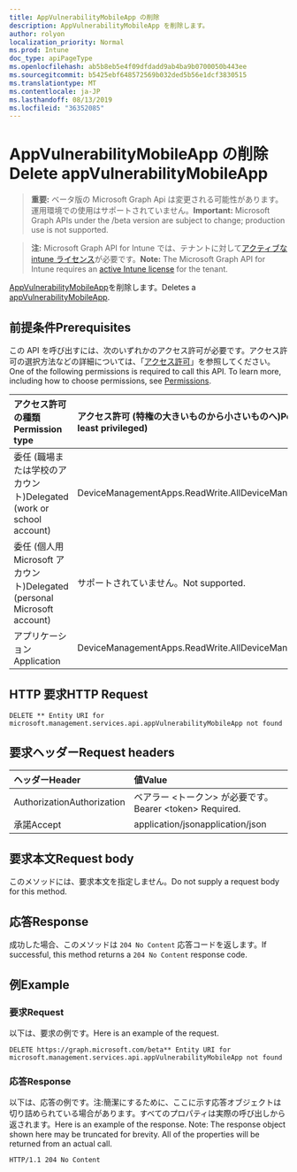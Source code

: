 ```yaml
---
title: AppVulnerabilityMobileApp の削除
description: AppVulnerabilityMobileApp を削除します。
author: rolyon
localization_priority: Normal
ms.prod: Intune
doc_type: apiPageType
ms.openlocfilehash: ab5b8eb5e4f09dfdadd9ab4ba9b0700050b443ee
ms.sourcegitcommit: b5425ebf648572569b032ded5b56e1dcf3830515
ms.translationtype: MT
ms.contentlocale: ja-JP
ms.lasthandoff: 08/13/2019
ms.locfileid: "36352085"
---
```

# <a name="delete-appvulnerabilitymobileapp"></a><span data-ttu-id="0dbff-103">AppVulnerabilityMobileApp の削除</span><span class="sxs-lookup"><span data-stu-id="0dbff-103">Delete appVulnerabilityMobileApp</span></span>

> <span data-ttu-id="0dbff-104">**重要:** ベータ版の Microsoft Graph Api は変更される可能性があります。運用環境での使用はサポートされていません。</span><span class="sxs-lookup"><span data-stu-id="0dbff-104">**Important:** Microsoft Graph APIs under the /beta version are subject to change; production use is not supported.</span></span>

> <span data-ttu-id="0dbff-105">**注:** Microsoft Graph API for Intune では、テナントに対して[アクティブな intune ライセンス](https://go.microsoft.com/fwlink/?linkid=839381)が必要です。</span><span class="sxs-lookup"><span data-stu-id="0dbff-105">**Note:** The Microsoft Graph API for Intune requires an [active Intune license](https://go.microsoft.com/fwlink/?linkid=839381) for the tenant.</span></span>

<span data-ttu-id="0dbff-106">[AppVulnerabilityMobileApp](../resources/intune-partnerintegration-appvulnerabilitymobileapp.md)を削除します。</span><span class="sxs-lookup"><span data-stu-id="0dbff-106">Deletes a [appVulnerabilityMobileApp](../resources/intune-partnerintegration-appvulnerabilitymobileapp.md).</span></span>

## <a name="prerequisites"></a><span data-ttu-id="0dbff-107">前提条件</span><span class="sxs-lookup"><span data-stu-id="0dbff-107">Prerequisites</span></span>
<span data-ttu-id="0dbff-p101">この API を呼び出すには、次のいずれかのアクセス許可が必要です。アクセス許可の選択方法などの詳細については、「[アクセス許可](/graph/permissions-reference)」を参照してください。</span><span class="sxs-lookup"><span data-stu-id="0dbff-p101">One of the following permissions is required to call this API. To learn more, including how to choose permissions, see [Permissions](/graph/permissions-reference).</span></span>

|<span data-ttu-id="0dbff-110">アクセス許可の種類</span><span class="sxs-lookup"><span data-stu-id="0dbff-110">Permission type</span></span>|<span data-ttu-id="0dbff-111">アクセス許可 (特権の大きいものから小さいものへ)</span><span class="sxs-lookup"><span data-stu-id="0dbff-111">Permissions (from most to least privileged)</span></span>|
|:---|:---|
|<span data-ttu-id="0dbff-112">委任 (職場または学校のアカウント)</span><span class="sxs-lookup"><span data-stu-id="0dbff-112">Delegated (work or school account)</span></span>|<span data-ttu-id="0dbff-113">DeviceManagementApps.ReadWrite.All</span><span class="sxs-lookup"><span data-stu-id="0dbff-113">DeviceManagementApps.ReadWrite.All</span></span>|
|<span data-ttu-id="0dbff-114">委任 (個人用 Microsoft アカウント)</span><span class="sxs-lookup"><span data-stu-id="0dbff-114">Delegated (personal Microsoft account)</span></span>|<span data-ttu-id="0dbff-115">サポートされていません。</span><span class="sxs-lookup"><span data-stu-id="0dbff-115">Not supported.</span></span>|
|<span data-ttu-id="0dbff-116">アプリケーション</span><span class="sxs-lookup"><span data-stu-id="0dbff-116">Application</span></span>|<span data-ttu-id="0dbff-117">DeviceManagementApps.ReadWrite.All</span><span class="sxs-lookup"><span data-stu-id="0dbff-117">DeviceManagementApps.ReadWrite.All</span></span>|

## <a name="http-request"></a><span data-ttu-id="0dbff-118">HTTP 要求</span><span class="sxs-lookup"><span data-stu-id="0dbff-118">HTTP Request</span></span>
<!-- {
  "blockType": "ignored"
}
-->
``` http
DELETE ** Entity URI for microsoft.management.services.api.appVulnerabilityMobileApp not found
```

## <a name="request-headers"></a><span data-ttu-id="0dbff-119">要求ヘッダー</span><span class="sxs-lookup"><span data-stu-id="0dbff-119">Request headers</span></span>
|<span data-ttu-id="0dbff-120">ヘッダー</span><span class="sxs-lookup"><span data-stu-id="0dbff-120">Header</span></span>|<span data-ttu-id="0dbff-121">値</span><span class="sxs-lookup"><span data-stu-id="0dbff-121">Value</span></span>|
|:---|:---|
|<span data-ttu-id="0dbff-122">Authorization</span><span class="sxs-lookup"><span data-stu-id="0dbff-122">Authorization</span></span>|<span data-ttu-id="0dbff-123">ベアラー &lt;トークン&gt; が必要です。</span><span class="sxs-lookup"><span data-stu-id="0dbff-123">Bearer &lt;token&gt; Required.</span></span>|
|<span data-ttu-id="0dbff-124">承諾</span><span class="sxs-lookup"><span data-stu-id="0dbff-124">Accept</span></span>|<span data-ttu-id="0dbff-125">application/json</span><span class="sxs-lookup"><span data-stu-id="0dbff-125">application/json</span></span>|

## <a name="request-body"></a><span data-ttu-id="0dbff-126">要求本文</span><span class="sxs-lookup"><span data-stu-id="0dbff-126">Request body</span></span>
<span data-ttu-id="0dbff-127">このメソッドには、要求本文を指定しません。</span><span class="sxs-lookup"><span data-stu-id="0dbff-127">Do not supply a request body for this method.</span></span>

## <a name="response"></a><span data-ttu-id="0dbff-128">応答</span><span class="sxs-lookup"><span data-stu-id="0dbff-128">Response</span></span>
<span data-ttu-id="0dbff-129">成功した場合、このメソッドは `204 No Content` 応答コードを返します。</span><span class="sxs-lookup"><span data-stu-id="0dbff-129">If successful, this method returns a `204 No Content` response code.</span></span>

## <a name="example"></a><span data-ttu-id="0dbff-130">例</span><span class="sxs-lookup"><span data-stu-id="0dbff-130">Example</span></span>

### <a name="request"></a><span data-ttu-id="0dbff-131">要求</span><span class="sxs-lookup"><span data-stu-id="0dbff-131">Request</span></span>
<span data-ttu-id="0dbff-132">以下は、要求の例です。</span><span class="sxs-lookup"><span data-stu-id="0dbff-132">Here is an example of the request.</span></span>
``` http
DELETE https://graph.microsoft.com/beta** Entity URI for microsoft.management.services.api.appVulnerabilityMobileApp not found
```

### <a name="response"></a><span data-ttu-id="0dbff-133">応答</span><span class="sxs-lookup"><span data-stu-id="0dbff-133">Response</span></span>
<span data-ttu-id="0dbff-p102">以下は、応答の例です。注:簡潔にするために、ここに示す応答オブジェクトは切り詰められている場合があります。すべてのプロパティは実際の呼び出しから返されます。</span><span class="sxs-lookup"><span data-stu-id="0dbff-p102">Here is an example of the response. Note: The response object shown here may be truncated for brevity. All of the properties will be returned from an actual call.</span></span>
``` http
HTTP/1.1 204 No Content
```






